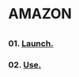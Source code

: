 ###### ######
# AMAZON
###### ######

### 01. [Launch.](https://github.com/Nouvellie/amazon-ec2/blob/amazon/launch.md)
### 02. [Use.](https://github.com/Nouvellie/amazon-ec2/blob/amazon/use.md)